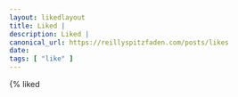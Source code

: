 ```yaml
---
layout: likedlayout
title: Liked |
description: Liked |
canonical_url: https://reillyspitzfaden.com/posts/likes
date: 
tags: [ "like" ]
---
```


{% liked <url> <title> %}

{% likedfooter title, canonical_url %}
